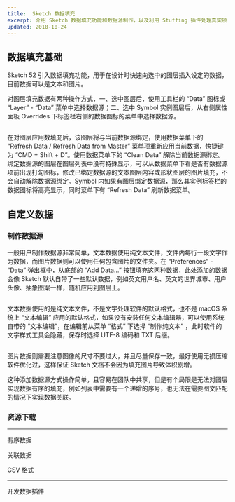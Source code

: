 ```yaml
---
title:  Sketch 数据填充
excerpt: 介绍 Sketch 数据填充功能和数据源制作，以及利用 Stuffing 插件处理真实项目的复杂数据填充。
updated: 2018-10-24
---
```


## 数据填充基础

Sketch 52 引入数据填充功能，用于在设计时快速向选中的图层插入设定的数据，目前数据可以是文本和图片。

对图层填充数据有两种操作方式，一、选中图层后，使用工具栏的 “Data” 图标或 “Layer” - “Data” 菜单中选择数据源；二、选中 Symbol 实例图层后，从右侧属性面板 Overrides 下标签栏右侧的数据图标的菜单中选择数据源。

![]()

在对图层应用数填充后，该图层将与当前数据源绑定，使用数据菜单下的 “Refresh Data / Refresh Data from Master” 菜单项重新应用当前数据，快捷键为 “CMD + Shift + D”。使用数据菜单下的 “Clean Data” 解除当前数据源绑定。绑定数据源的图层在图层列表中没有特殊显示，可以从数据菜单下看是否有数据源项前出现打勾图标，修改已绑定数据源的文本图层内容或形状图层的图片填充，不会自动解除数据源绑定。Symbol 内如果有图层绑定数据源，那么其实例标签栏的数据图标将高亮显示，同时菜单下有 “Refresh Data” 刷新数据菜单。

## 自定义数据

### 制作数据源

一般用户制作数据源非常简单，文本数据使用纯文本文件，文件内每行一段文字作为数据，而图片数据则可以使用任何包含图片的文件夹。在 “Preferences” - “Data” 弹出框中，从底部的 “Add Data...” 按钮填充这两种数据，此处添加的数据会像 Sketch 默认自带了一些默认数据，例如英文用户名、英文的世界城市、用户头像、抽象图案一样，随机应用到图层上。

![]()

文本数据使用的是纯文本文件，不是文字处理软件的默认格式，也不是 macOS 系统上 “文本编辑” 应用的默认格式，如果没有安装任何文本编辑器，可以使用系统自带的 “文本编辑”，在编辑前从菜单 “格式” 下选择 “制作纯文本” ，此时软件的文字样式工具会隐藏，保存时选择 UTF-8 编码和 TXT 后缀。

![]()

图片数据则需要注意图像的尺寸不要过大，并且尽量保存一致，最好使用无损压缩软件优化过，这样保证 Sketch 文档不会因为填充图片导致体积剧增。

这种添加数据源方式操作简单，且容易在团队中共享，但是有个局限是无法对图层实现数据有序的填充，例如列表中需要有一个递增的序号，也无法在需要图文匹配的情况下实现数据关联。

### 资源下载

----

有序数据

关联数据

CSV 格式

----

开发数据插件